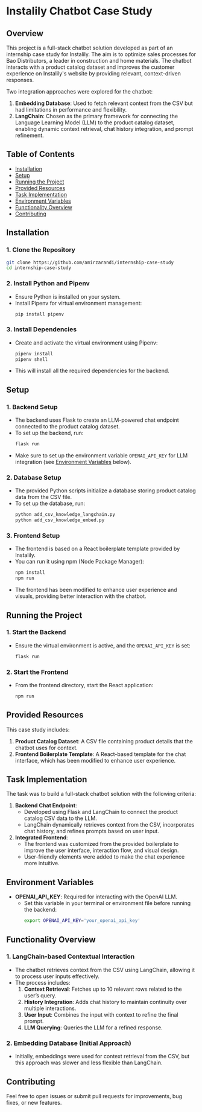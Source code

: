 # Instalily Chatbot Case Study

## Overview

This project is a full-stack chatbot solution developed as part of an internship case study for Instalily. The aim is to optimize sales processes for Bao Distributors, a leader in construction and home materials. The chatbot interacts with a product catalog dataset and improves the customer experience on Instalily's website by providing relevant, context-driven responses.

Two integration approaches were explored for the chatbot:
1. **Embedding Database**: Used to fetch relevant context from the CSV but had limitations in performance and flexibility.
2. **LangChain**: Chosen as the primary framework for connecting the Language Learning Model (LLM) to the product catalog dataset, enabling dynamic context retrieval, chat history integration, and prompt refinement.

## Table of Contents
- [Installation](#installation)
- [Setup](#setup)
- [Running the Project](#running-the-project)
- [Provided Resources](#provided-resources)
- [Task Implementation](#task-implementation)
- [Environment Variables](#environment-variables)
- [Functionality Overview](#functionality-overview)
- [Contributing](#contributing)

## Installation

### 1. **Clone the Repository**
   ```bash
   git clone https://github.com/amirzarandi/internship-case-study
   cd internship-case-study
   ```

### 2. **Install Python and Pipenv**
   - Ensure Python is installed on your system.
   - Install Pipenv for virtual environment management:
     ```bash
     pip install pipenv
     ```

### 3. **Install Dependencies**
   - Create and activate the virtual environment using Pipenv:
     ```bash
     pipenv install
     pipenv shell
     ```
   - This will install all the required dependencies for the backend.

## Setup

### 1. **Backend Setup**
   - The backend uses Flask to create an LLM-powered chat endpoint connected to the product catalog dataset.
   - To set up the backend, run:
     ```bash
     flask run
     ```
   - Make sure to set up the environment variable `OPENAI_API_KEY` for LLM integration (see [Environment Variables](#environment-variables) below).

### 2. **Database Setup**
   - The provided Python scripts initialize a database storing product catalog data from the CSV file.
   - To set up the database, run:
     ```bash
     python add_csv_knowledge_langchain.py
     python add_csv_knowledge_embed.py
     ```

### 3. **Frontend Setup**
   - The frontend is based on a React boilerplate template provided by Instalily.
   - You can run it using npm (Node Package Manager):
     ```bash
     npm install
     npm run
     ```
   - The frontend has been modified to enhance user experience and visuals, providing better interaction with the chatbot.

## Running the Project

### 1. **Start the Backend**
   - Ensure the virtual environment is active, and the `OPENAI_API_KEY` is set:
     ```bash
     flask run
     ```

### 2. **Start the Frontend**
   - From the frontend directory, start the React application:
     ```bash
     npm run
     ```

## Provided Resources

This case study includes:
1. **Product Catalog Dataset**: A CSV file containing product details that the chatbot uses for context.
2. **Frontend Boilerplate Template**: A React-based template for the chat interface, which has been modified to enhance user experience.

## Task Implementation

The task was to build a full-stack chatbot solution with the following criteria:
1. **Backend Chat Endpoint**:
   - Developed using Flask and LangChain to connect the product catalog CSV data to the LLM.
   - LangChain dynamically retrieves context from the CSV, incorporates chat history, and refines prompts based on user input.
2. **Integrated Frontend**:
   - The frontend was customized from the provided boilerplate to improve the user interface, interaction flow, and visual design.
   - User-friendly elements were added to make the chat experience more intuitive.

## Environment Variables

- **OPENAI_API_KEY**: Required for interacting with the OpenAI LLM.
  - Set this variable in your terminal or environment file before running the backend:
    ```bash
    export OPENAI_API_KEY='your_openai_api_key'
    ```

## Functionality Overview

### 1. **LangChain-based Contextual Interaction**
   - The chatbot retrieves context from the CSV using LangChain, allowing it to process user inputs effectively.
   - The process includes:
     1. **Context Retrieval**: Fetches up to 10 relevant rows related to the user’s query.
     2. **History Integration**: Adds chat history to maintain continuity over multiple interactions.
     3. **User Input**: Combines the input with context to refine the final prompt.
     4. **LLM Querying**: Queries the LLM for a refined response.

### 2. **Embedding Database (Initial Approach)**
   - Initially, embeddings were used for context retrieval from the CSV, but this approach was slower and less flexible than LangChain.

## Contributing

Feel free to open issues or submit pull requests for improvements, bug fixes, or new features.
